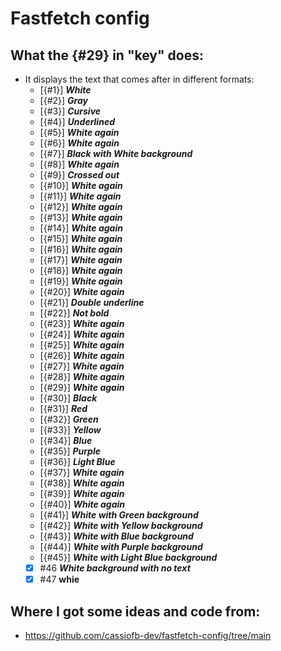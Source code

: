 # Fastfetch config

## What the {#29} in "key" does:
- It displays the text that comes after in different formats:
    - [{#1}] ***White***
    - [{#2}] ***Gray***
    - [{#3}] ***Cursive***
    - [{#4}] ***Underlined***
    - [{#5}] ***White again***
    - [{#6}] ***White again***
    - [{#7}] ***Black with White background***
    - [{#8}] ***White again***
    - [{#9}] ***Crossed out***
    - [{#10}] ***White again***
    - [{#11}] ***White again***
    - [{#12}] ***White again***
    - [{#13}] ***White again***
    - [{#14}] ***White again***
    - [{#15}] ***White again***
    - [{#16}] ***White again***
    - [{#17}] ***White again***
    - [{#18}] ***White again***
    - [{#19}] ***White again***
    - [{#20}] ***White again***
    - [{#21}] ***Double underline***
    - [{#22}] ***Not bold***
    - [{#23}] ***White again***
    - [{#24}] ***White again***
    - [{#25}] ***White again***
    - [{#26}] ***White again***
    - [{#27}] ***White again***
    - [{#28}] ***White again***
    - [{#29}] ***White again***
    - [{#30}] ***Black***
    - [{#31}] ***Red***
    - [{#32}] ***Green***
    - [{#33}] ***Yellow***
    - [{#34}] ***Blue***
    - [{#35}] ***Purple***
    - [{#36}] ***Light Blue***
    - [{#37}] ***White again***
    - [{#38}] ***White again***
    - [{#39}] ***White again***
    - [{#40}] ***White again***
    - [{#41}] ***White with Green background***
    - [{#42}] ***White with Yellow background***
    - [{#43}] ***White with Blue background***
    - [{#44}] ***White with Purple background***
    - [{#45}] ***White with Light Blue background***
    - [x] #46 ***White background with no text***
    - [x] #47 **whie** 

## Where I got some ideas and code from:
- https://github.com/cassiofb-dev/fastfetch-config/tree/main
